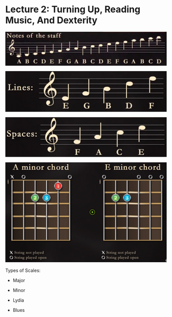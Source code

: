 # Lecture 2: Turning Up, Reading Music, And Dexterity

![notes staff](./images/notes-staff.png)

![lines](./images/lines.png)

![spaces](./images/spaces.png)

![ae minor](./images/ae-minor.png)

Types of Scales:

- Major
- Minor
- Lydia

- Blues

